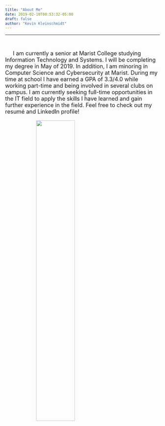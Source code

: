 ```yaml
---
title: "About Me"
date: 2019-02-10T00:53:32-05:00
draft: false
author: "Kevin Kleinschmidt"
---
```

<HTML>
<style>
	p {
		font-size: 18px;
	}
</style>
<HR>
<br>
		 <p> &nbsp;&nbsp;&nbsp;&nbsp; I am currently a senior at Marist College studying Information Technology and Systems. I will be completing my degree in May of 2019. In addition, I am minoring in Computer Science and Cybersecurity at Marist. During my time at school I have earned a GPA of 3.3/4.0 while working part-time and being involved in several clubs on campus. I am currently seeking full-time opportunities in the IT field to apply the skills I have learned and gain further experience in the field. Feel free to check out my resumé and LinkedIn profile!</p>
<img src="/kevin.jpg" style="width:50%;height:50%; margin-left:20%; margin-right:20%;">
</HTML>
